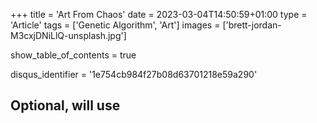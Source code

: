 +++
title = 'Art From Chaos'
date = 2023-03-04T14:50:59+01:00
type = 'Article'
tags = ['Genetic Algorithm', 'Art']
images = ['brett-jordan-M3cxjDNiLlQ-unsplash.jpg']

show_table_of_contents = true

disqus_identifier = '1e754cb984f27b08d63701218e59a290'
## Optional, will use <title> tag value instead.
# disqus_title = ''
## Optional, will use window.location.href instead.
# disqus_url = ''
show_disqus = true
show_comment_count = true

share_buttons = ['facebook', 'twitter']

katex = true
draft = false
+++

Making art is hard. Drawing pictures is tedious. With programming, however, we can automate things. The point of
automation is to reduce the amount of manual labor. So let's mix evolution, DNA, and programming together to make art
that _makes_ itself. Pictures that _draw_ themselves.

<!--more-->

## Concepts and definitions

Before we dive deep into making art, we need to understand some important concepts -- first things first.
{{< underline >}}Automatic art{{< /underline >}}[^1], at its core, uses generic algorithms.
[Wikipedia](https://en.wikipedia.org/wiki/Genetic_algorithm) has a really nice page about them, if you'd like to read
it. However for the sake of the article this is enough:

A **Genetic Algorithm** is a algorithm inspired by the process of natural selection used to find solutions for
optimization problems. It has three main parts:

* **Mutation** - during which specimens are randomly changed,
* **Scoring** - during which specimens are ranked by their "ability to adapt to their environment",
* **Crossing** - during which one or more specimens are mixed together to produce a new member.

OK. :ok_hand:

With these terms out of the way, let's try to understand how exactly it works. Imagine we need to find a solution
for a problem. It can be anything, like finding optimal timetable for a university class. Firstly, we need to encode a
solution as a series of bytes (their [Genetic representation](https://en.wikipedia.org/wiki/Genetic_representation), if
you will). Once we have that we can clone the encoded representation to create a generation.

Each member of the generation will be randomly **mutated** and then **scored** based on how well they fit in our
constrains set. For example: we might want to have a timetable which leaves just enough break time to eat a quick lunch,
but not too much, so that we can go home earlier. This (and similar constrains) might be used to evaluate the value of
our new mutated timetable. With each specimen evaluated we leave a few of the best and discard the rest :skull:.  
The last step is to mix our _special_ timetables to create new ones to fill the generation again.

{{< figure src="./genetic-algorithm-cycle.png" alt="Genetic Algorithm Cycle" >}}

To mutate, to score, to kill, to breed, to continue the cycle of life. It might sound simple, but in reality it is
shockingly efficient in searching the solution space.

## Art from evolution

Alright. Now with the theory out of the way, let's conceptualize a program for generating automatic art. Probably it's
a good moment to explain the clickbaity summary at the top of this article: the pictures will not _draw_ themselves, the
goal is to make _a program_ which will generate art automatically. It's going to be an iterative solution where each
cycle is parametrized by the results of its predecessor.

### Step 0: Initialization

Before we do anything towards evolution we need to prepare a generation first. So what's our generation size? Let's see
if Wikipedia has something insightful to say:

> The population size depends on the nature of the problem, but typically contains several hundreds or thousands of
> possible solutions.  
> ~ [Genetic algorithm @ Wikipedia](https://en.wikipedia.org/wiki/Genetic_algorithm)

Well, that's really not the most helpful answer. :neutral_face:  
It really boils down to this: the more specimen we have, the more memory the program requires and more CPU time to
process each generation. On the other hand, the more specimen a generation have, the wider portion of solution space it
can search. Whatever the generation size will be, we need to have a prototype - a specimen, which cloned will fill the
generation. Since we're dealing with art here, a _[tabula rasa](https://en.wikipedia.org/wiki/Tabula_rasa)_ should be a
fitting choice.

### Step 1: Mutation

Mutation method greatly affects the end result, so it's imperative to select a right one. Mutation algorithms are
usually stateless, meaning modification of each specimen does not affect any other. In each iteration the mutator will
introduce a _small_ change into specimens' genetic representation. On images it can be, for example: changing random
pixels. This works, but the final image looks too detailed (in a bad way).

Now, the changes does not technically need to be _small_ per se, however applying too big changes might result in
overriding a portion of the genome that was making this particular specimen a good candidate, thus resulting in loosing
progress achieved by previous generations.

[If you'd google "generating images with genetic algorithm"](https://www.google.com/search?q=generating+images+with+genetic+algorithm),
you'd find that most projects on the subject use geometric shapes when applying mutation. Simple onces, like
**circles**, **rectangles**, and **triangles** are a good choice. From these it's rectangles, that can be the most
easily represented in code. Having said that let's see how a single specimen might change over a few first iterations.

{{< figure src="./mutation-diagram.png" alt="Mutation diagram"
    caption="An exemplar of a 6-generation mutation process. Starting with generation 0 - no mutation applied, till generation 5 - five mutations applied."
>}}

Each of the rectangles on that picture represents a random mutation applied onto the image, meaning that all information
needed to unambiguously identify a rectangle (width, height, coordinates of one of the corners, and its color) have been
randomly generated.

The above illustrates the risk of allowing mutations which are not constrained by their impact: the mutation introduced
in 1{{< sup >}}st{{< /sup >}} step has been almost fully overwritten after 5 mutations. Don't get me wrong, the result
might be beneficial, but overall we want to utilize genome that have evolved in past generations, not to discard it
completely.

### Step 2: Scoring

Implementing scoring function can be tricky. Basically we need to have a way of mapping each specimen into an integer
value. Then with values for all specimens we can calculate a threshold and filter out all images above it. The genetic
algorithm does not provide to us any way of determining whether a mutation has been beneficial; that is strictly
depends on the implementation. So let's talk about what it is exactly we'd like to achieve here.

The idea behind generating images through evolution is that we have **an ideal** to which we're aiming to get as close
as possible. An original image, from which will derive a collection of images _similar_  to it, each mutated and scored
multiple times. A scoring function could calculate a difference between the original image and the one being currently
scored:

$$ f(Original, Specimen) = \sum_{i=0}^n | Original_n - Specimen_n | \tag{1} $$

Both `Original` and `Specimen` refer to a collection of pixels representing each image respectively, thus allowing us to
index their pixels and calculate a difference between them. This, on its own, isn't the most helpful piece of advice, as
it glides over the fact that we a calculating a difference of _pixels_ not numbers, we cannot do arithmetics on them.
To fix that we need to be a bit more clever here.

We can utilize the fact that pixels are just color, usually represented in
[RGB](https://en.wikipedia.org/wiki/RGB_color_model) notation. Each color in the RGB color space is represented by three
numbers from 0 to 255 (each encoding the amount of red, green, and blue). Numbers on their own don't have any meaning,
its the context that makes them colors, points, or geometric shapes. If we'd interpret these three numbers as
coordinates in three-dimensional space, then they would become points. In that case, the difference between two points
can be implemented as the distance between then:

$$ d(A, B) = \sqrt{(x_2 - x_1)^2 + (y_2 - y_1)^2 + (z_2 - z_1)^2} $$

Alright :ok_hand:. The final thought: this formula calculates the difference between two points in space, but we don't
really need _the distance_, just _an indication_ of how similar the two pixels are. Since calculating a square root on
computers is expensive, we can remove that bit and we're left with:

$$ g(A, B) = (x_2 - x_1)^2 + (y_2 - y_1)^2 + (z_2 - z_1)^2 \tag{2} $$

By combining (1) and (2) together we get:

$$ f(Original, Specimen) = \sum_{i=0}^n | (r_2 - r_1)^2 + (g_2 - g_1)^2 + (b_2 - b_1)^2 | $$

That was a bit more mathsy that I've initially anticipated `◕_◕`.

### Step 3: Crossing

In the last step the algorithm has to fill up _almost_ emptied generation. This step, quoting Wikipedia, it's:

> [...] a genetic operator used to combine the genetic information of two parents to generate new offspring. [...]
> Solutions can also be generated by cloning an existing solution, which is analogous to asexual reproduction.  
> ~ [Crossover (genetic algorithm)](https://en.wikipedia.org/wiki/Crossover_(genetic_algorithm))

There are several ways we can make it work, from naive ones:

* create an exact copy of one of the remaining images,
* create a mutated copy of one of the remaining images,
* split image into two halves and fill it with a respective half from one of the two parents,

to more sophisticated ones:

* for each pixel pair taken from two parents calculate an arithmetic average and use it to construct a new pixel,
* for each pixel pair taken from two parents calculate an weighted average and use it to construct a new pixel.

The methods mentioned above differ in their complexity, but more importantly, in how fitting specimens they create. It's
worth to mention that in opposition to the previous two steps, this one isn't strictly mandatory. The algorithm will
still work without it and the generated images will look acceptable. With **crossing**, however the algorithm generates
more fitting specimens, relative to a one without the 3{{< sup >}}rd{{< /sup >}} step, in the same number of
generations.

We will take a look at several of **crossing** methods mentioned above and we will plot scores of their specimens as a
function of generation number, to see how well they perform. :chart_with_upwards_trend:

## Next steps

This is the first article from a series about generating art through genetic algorithms. In the next articles _(coming
up soon-ish)_ we'll turn those ideas into [Rust](https://www.rust-lang.org/) code and after that we'll finally make art
that makes itself.

<!-- Image source: https://unsplash.com/photos/M3cxjDNiLlQ -->

{{< figure src="./brett-jordan-M3cxjDNiLlQ-unsplash.jpg" alt="Order and Chaos"
    caption="Photo by [Brett Jordan](https://unsplash.com/@brett_jordan?utm_source=unsplash&utm_medium=referral&utm_content=creditCopyText) on [Unsplash](https://unsplash.com/photos/M3cxjDNiLlQ?utm_source=unsplash&utm_medium=referral&utm_content=creditCopyText)"
    class="border"
>}}

See you around!

:ocean:

<!-- Footnotes -->

[^1]: Term coined by me. If you want to read more about art generated by algorithms you should probably look for
[Algorithmic art](https://en.wikipedia.org/wiki/Algorithmic_art).
